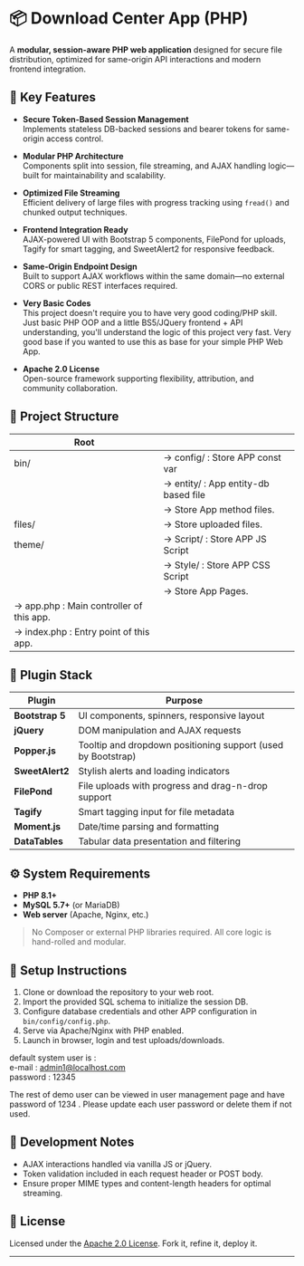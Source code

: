 # 📦 Download Center App (PHP)

A **modular, session-aware PHP web application** designed for secure file distribution, optimized for same-origin API interactions and modern frontend integration.

## 🔐 Key Features

- **Secure Token-Based Session Management**  
  Implements stateless DB-backed sessions and bearer tokens for same-origin access control.

- **Modular PHP Architecture**  
  Components split into session, file streaming, and AJAX handling logic—built for maintainability and scalability.

- **Optimized File Streaming**  
  Efficient delivery of large files with progress tracking using `fread()` and chunked output techniques.

- **Frontend Integration Ready**  
  AJAX-powered UI with Bootstrap 5 components, FilePond for uploads, Tagify for smart tagging, and SweetAlert2 for responsive feedback.

- **Same-Origin Endpoint Design**  
  Built to support AJAX workflows within the same domain—no external CORS or public REST interfaces required.

- **Very Basic Codes**  
  This project doesn't require you to have very good coding/PHP skill. Just basic PHP OOP and a little BS5/JQuery frontend + API understanding, you'll understand the logic of this project very fast. Very good base if you wanted to use this as base for your simple PHP Web App. 

- **Apache 2.0 License**  
  Open-source framework supporting flexibility, attribution, and community collaboration.

## 📁 Project Structure

|Root   |                                     |
|-------|-------------------------------------|
|bin/   |-> config/ : Store APP const var     |
|       |-> entity/ : App entity-db based file|
|       |-> Store App method files.           |
|files/ |-> Store uploaded files.             |
|theme/ |-> Script/ : Store APP JS Script     |
|       |-> Style/ :  Store APP CSS Script    |
|       |-> Store App Pages.                  |
|-> app.php :  Main controller of this app.   |
|-> index.php : Entry point of this app.      |



## 🧰 Plugin Stack

| Plugin        | Purpose                                                                 |
|---------------|-------------------------------------------------------------------------|
| **Bootstrap 5** | UI components, spinners, responsive layout                            |
| **jQuery**     | DOM manipulation and AJAX requests                                     |
| **Popper.js**  | Tooltip and dropdown positioning support (used by Bootstrap)           |
| **SweetAlert2**| Stylish alerts and loading indicators                                  |
| **FilePond**   | File uploads with progress and drag-n-drop support                     |
| **Tagify**     | Smart tagging input for file metadata                                  |
| **Moment.js**  | Date/time parsing and formatting                                       |
| **DataTables** | Tabular data presentation and filtering                                |



## ⚙️ System Requirements

- **PHP 8.1+**  
- **MySQL 5.7+** (or MariaDB)  
- **Web server** (Apache, Nginx, etc.)

> No Composer or external PHP libraries required. All core logic is hand-rolled and modular.



## 🚀 Setup Instructions

1. Clone or download the repository to your web root.
2. Import the provided SQL schema to initialize the session DB.
3. Configure database credentials and other APP configuration in `bin/config/config.php`.
4. Serve via Apache/Nginx with PHP enabled.
5. Launch in browser, login and test uploads/downloads.

default system user is :  
e-mail :  admin1@localhost.com  
password : 12345  

The rest of demo user can be viewed in user management page and have password of 1234 . Please update each user password or delete them if not used.



## 🧪 Development Notes

- AJAX interactions handled via vanilla JS or jQuery.
- Token validation included in each request header or POST body.
- Ensure proper MIME types and content-length headers for optimal streaming.



## 👥 License

Licensed under the [Apache 2.0 License](https://www.apache.org/licenses/LICENSE-2.0). Fork it, refine it, deploy it.

---

